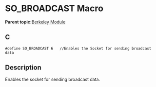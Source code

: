 # SO\_BROADCAST Macro

**Parent topic:**[Berkeley Module](GUID-5F35C98C-EC8E-40FF-9B62-3B31D508F820.md)

## C

```
#define SO_BROADCAST 6   //Enables the Socket for sending broadcast data
```

## Description

Enables the socket for sending broadcast data.

